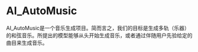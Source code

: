 # AI_AutoMusic
AI_AutoMusic是一个音乐生成项目。简而言之，我们的目标是生成多轨（乐器）的和弦音乐。所提出的模型能够从头开始生成音乐，或者通过伴随用户先验给定的曲目来生成音乐。
